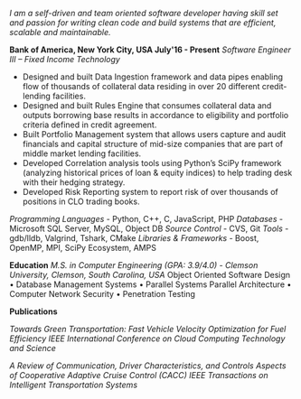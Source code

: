 _I am a self-driven and team oriented software developer having skill set and passion for writing clean code and build systems that are efficient, scalable and maintainable._

**Bank of America, New York City, USA July'16 - Present**
_Software Engineer III – Fixed Income Technology_

- Designed and built Data Ingestion framework and data pipes enabling flow of thousands of collateral
data residing in over 20 different credit-lending facilities.
- Designed and built Rules Engine that consumes collateral data and outputs borrowing base results in
accordance to eligibility and portfolio criteria defined in credit agreement.
- Built Portfolio Management system that allows users capture and audit financials and capital structure
of mid-size companies that are part of middle market lending facilities.
- Developed Correlation analysis tools using Python’s SciPy framework (analyzing historical prices of loan
& equity indices) to help trading desk with their hedging strategy.
- Developed Risk Reporting system to report risk of over thousands of positions in CLO trading books.

_Programming Languages_ - Python, C++, C, JavaScript, PHP
_Databases_ - Microsoft SQL Server, MySQL, Object DB
_Source Control_ - CVS, Git
_Tools_ - gdb/lldb, Valgrind, Tshark, CMake
_Libraries & Frameworks_ - Boost, OpenMP, MPI, SciPy Ecosystem, AMPS

**Education**
_M.S. in Computer Engineering (GPA: 3.9/4.0) - Clemson University, Clemson, South Carolina, USA_
  Object Oriented Software Design • Database Management Systems • Parallel Systems
  Parallel Architecture • Computer Network Security • Penetration Testing

**Publications**

_Towards Green Transportation: Fast Vehicle Velocity Optimization for Fuel Efficiency
IEEE International Conference on Cloud Computing Technology and Science_

_A Review of Communication, Driver Characteristics, and Controls Aspects of Cooperative Adaptive Cruise Control (CACC)
IEEE Transactions on Intelligent Transportation Systems_
